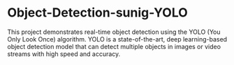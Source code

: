 # Object-Detection-sunig-YOLO
This project demonstrates real-time object detection using the YOLO (You Only Look Once) algorithm. YOLO is a state-of-the-art, deep learning-based object detection model that can detect multiple objects in images or video streams with high speed and accuracy.
